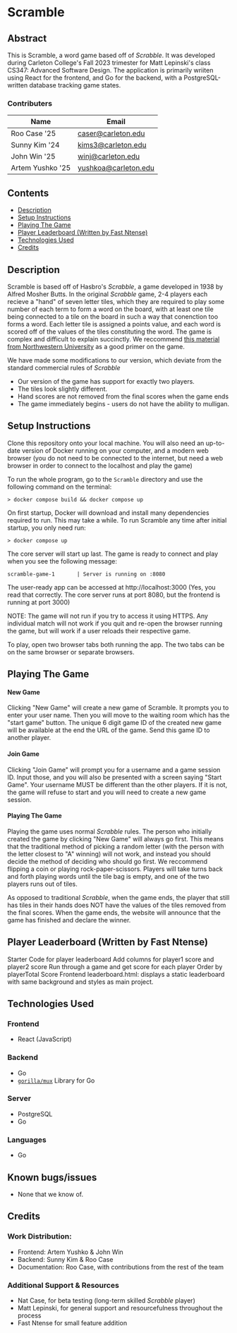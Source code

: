 # Scramble

## Abstract
This is Scramble, a word game based off of *Scrabble*. It was developed during Carleton College's Fall 2023 trimester for Matt Lepinski's class CS347: Advanced Software Design. The application is primarily wriiten using React for the frontend, and Go for the backend, with a PostgreSQL-written database tracking game states. 

### Contributers
|Name|Email|  
|----|-----|  
|Roo Case '25|caser@carleton.edu|
|Sunny Kim '24|kims3@carleton.edu|
|John Win '25|winj@carleton.edu|
|Artem Yushko '25|yushkoa@carleton.edu|

## Contents
- [Description](#description)
- [Setup Instructions](#Setup-instructions)
- [Playing The Game](#Playing-The-Game)
- [Player Leaderboard (Written by Fast Ntense)](#player-leaderboard-written-by-fast-ntense)
- [Technologies Used](#technologies-used)
- [Credits](#credits)

## Description

Scramble is based off of Hasbro's *Scrabble*, a game developed in 1938 by Alfred Mosher Butts. In the original *Scrabble* game, 2-4 players each recieve a "hand" of seven letter tiles, which they are required to play some number of each term to form a word on the board, with at least one tile being connected to a tile on the board in such a way that conenction too forms a word. Each letter tile is assigned a points value, and each word is scored off of the values of the tiles constituting the word. The game is complex and difficult to explain succinctly. We reccommend [this material from Northwestern University](https://users.cs.northwestern.edu/~robby/uc-courses/22001-2008-winter/*Scrabble*.html) as a good primer on the game. 

We have made some modifications to our version, which deviate from the standard commercial rules of *Scrabble*
- Our version of the game has support for exactly two players. 
- The tiles look slightly different. 
- Hand scores are not removed from the final scores when the game ends
- The game immediately begins - users do not have the ability to mulligan. 

## Setup Instructions

Clone this repository onto your local machine. You will also need an up-to-date version of Docker running on your computer, and a modern web browser (you do not need to be connected to the internet, but need a web browser in order to connect to the localhost and play the game)

To run the whole program, go to the `Scramble` directory and use the following command on the terminal:

```terminal
> docker compose build && docker compose up
```

On first startup, Docker will download and install many dependencies required to run. This may take a while. To run Scramble any time after initial startup, you only need run:

```terminal
> docker compose up
```

The core server will start up last. The game is ready to connect and play when you see the following message:
```
scramble-game-1       | Server is running on :8080
```

The user-ready app can be accessed at http://localhost:3000 (Yes, you read that correctly. The core server runs at port 8080, but the frontend is running at port 3000)

NOTE: The game will not run if you try to access it using HTTPS. Any individual match will not work if you quit and re-open the browser running the game, but will work if a user reloads their respective game.  

To play, open two browser tabs both running the app. The two tabs can be on the same browser or separate browsers. 

## Playing The Game

#### New Game

Clicking "New Game" will create a new game of Scramble. It prompts you to enter your user name. Then you will move to the waiting room which has the "start game" button. The unique 6 digit game ID of the created new game will be available at the end the URL of the game. Send this game ID to another player.

#### Join Game

Clicking "Join Game" will prompt you for a username and a game session ID. Input those, and you will also be presented with a screen saying "Start Game". Your username MUST be different than the other players. If it is not, the game will refuse to start and you will need to create a new game session. 

#### Playing The Game

Playing the game uses normal *Scrabble* rules. The person who initially created the game by clicking "New Game" will always go first. This means that the traditional method of picking a random letter (with the person with the letter closest to "A" winning) will not work, and instead you should decide the method of deciding who should go first. We reccommend flipping a coin or playing rock-paper-scissors. Players will take turns back and forth playing words until the tile bag is empty, and one of the two players runs out of tiles. 

As opposed to traditional *Scrabble*, when the game ends, the player that still has tiles in their hands does NOT have the values of the tiles removed from the final scores. When the game ends, the website will announce that the game has finished and declare the winner. 


## Player Leaderboard (Written by Fast Ntense)
Starter Code for player leaderboard
Add columns for player1 score and player2 score
Run through a game and get score for each player 
Order by playerTotal Score
Frontend
leaderboard.html: displays a static leaderboard with same background and styles
as main project. 

## Technologies Used
### Frontend
- React (JavaScript)

### Backend
-  Go
-   [`gorilla/mux`](https://github.com/gorilla/mux) Library for Go

### Server
- PostgreSQL
- Go

### Languages 
- Go

## Known bugs/issues
- None that we know of.

## Credits

### Work Distribution:
- Frontend: Artem Yushko & John Win
- Backend: Sunny Kim & Roo Case
- Documentation: Roo Case, with contributions from the rest of the team

### Additional Support & Resources
- Nat Case, for beta testing (long-term skilled *Scrabble* player)
- Matt Lepinski, for general support and resourcefulness throughout the process
- Fast Ntense for small feature addition

